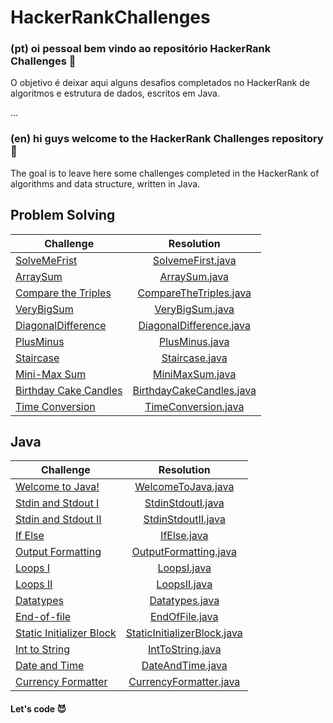 # HackerRankChallenges

### (pt) oi pessoal bem vindo ao repositório HackerRank Challenges :tada:
O objetivo é deixar aqui alguns desafios completados no HackerRank de algoritmos e estrutura de dados, escritos em Java.

...

### (en) hi guys welcome to the HackerRank Challenges repository :tada:
The goal is to leave here some challenges completed in the HackerRank of algorithms and data structure, written in Java.

## Problem Solving

| Challenge     | Resolution
| ------------- |:-------------:| 
| [SolveMeFrist](https://www.hackerrank.com/challenges/simple-array-sum/problem) | [SolvemeFirst.java](https://github.com/Ciskow/HackerRankChallenges)| 
| [ArraySum](https://www.hackerrank.com/challenges/simple-array-sum/problem) | [ArraySum.java](https://github.com/Ciskow/HackerRankChallenges)|  
| [Compare the Triples](https://www.hackerrank.com/challenges/compare-the-triplets/problem?h_r=next-challenge&h_v=zen) | [CompareTheTriples.java](https://github.com/Ciskow/HackerRankChallenges) |  
| [VeryBigSum](https://www.hackerrank.com/challenges/a-very-big-sum/problem) | [VeryBigSum.java](https://github.com/Ciskow/HackerRankChallenges)| 
| [DiagonalDifference](https://www.hackerrank.com/challenges/diagonal-difference/problem) | [DiagonalDifference.java](https://github.com/Ciskow/HackerRankChallenges)| 
| [PlusMinus](https://www.hackerrank.com/challenges/plus-minus/problem) | [PlusMinus.java](https://github.com/Ciskow/HackerRankChallenges)| 
| [Staircase](https://www.hackerrank.com/challenges/staircase/problem) | [Staircase.java](https://github.com/Ciskow/HackerRankChallenges)| 
| [Mini-Max Sum](https://www.hackerrank.com/challenges/mini-max-sum/problem) | [MiniMaxSum.java](https://github.com/Ciskow/HackerRankChallenges)| 
| [Birthday Cake Candles](https://www.hackerrank.com/challenges/birthday-cake-candles/problem) | [BirthdayCakeCandles.java](https://github.com/Ciskow/HackerRankChallenges)| 
| [Time Conversion](https://www.hackerrank.com/challenges/time-conversion/problem) | [TimeConversion.java](https://github.com/Ciskow/HackerRankChallenges)| 

## Java
| Challenge     | Resolution
| ------------- |:-------------:| 
| [Welcome to Java!](https://www.hackerrank.com/challenges/welcome-to-java/problem) | [WelcomeToJava.java](https://github.com/Ciskow/HackerRankChallenges)|  
| [Stdin and Stdout I](https://www.hackerrank.com/challenges/java-stdin-and-stdout-1/problem) | [StdinStdoutI.java](https://github.com/Ciskow/HackerRankChallenges)| 
| [Stdin and Stdout II](https://www.hackerrank.com/challenges/java-stdin-stdout/problem) | [StdinStdoutII.java](https://github.com/Ciskow/HackerRankChallenges)| 
| [If Else](https://www.hackerrank.com/challenges/java-if-else/problem) | [IfElse.java](https://github.com/Ciskow/HackerRankChallenges) |  
| [Output Formatting](https://www.hackerrank.com/challenges/java-output-formatting/problem) | [OutputFormatting.java](https://github.com/Ciskow/HackerRankChallenges)| 
| [Loops I](https://www.hackerrank.com/challenges/java-loops-i/problem) | [LoopsI.java](https://github.com/Ciskow/HackerRankChallenges)| 
| [Loops II](https://www.hackerrank.com/challenges/java-loops/problem) | [LoopsII.java](https://github.com/Ciskow/HackerRankChallenges)| 
| [Datatypes](https://www.hackerrank.com/challenges/java-datatypes/problem) | [Datatypes.java](https://github.com/Ciskow/HackerRankChallenges) |  
| [End-of-file](https://www.hackerrank.com/challenges/java-end-of-file/problem) | [EndOfFile.java](https://github.com/Ciskow/HackerRankChallenges)| 
| [Static Initializer Block](https://www.hackerrank.com/challenges/java-static-initializer-block/problem) | [StaticInitializerBlock.java](https://github.com/Ciskow/HackerRankChallenges)| 
| [Int to String](https://www.hackerrank.com/challenges/java-int-to-string/problem) | [IntToString.java](https://github.com/Ciskow/HackerRankChallenges)| 
| [Date and Time](https://www.hackerrank.com/challenges/java-date-and-time/problem) | [DateAndTime.java](https://github.com/Ciskow/HackerRankChallenges) |  
| [Currency Formatter](https://www.hackerrank.com/challenges/java-currency-formatter/problem) | [CurrencyFormatter.java](https://github.com/Ciskow/HackerRankChallenges)| 


#### Let's code :smiling_imp:	

